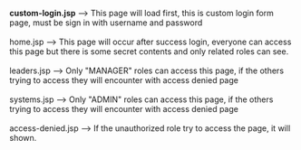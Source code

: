 <b>custom-login.jsp</b> --> This page will load first, this is custom login form page, must be sign in with username and password<br><br>
home.jsp --> This page will occur after success login, everyone can access this page but there is some secret contents and only related roles can see.<br><br>
leaders.jsp --> Only "MANAGER" roles can access this page, if the others trying to access they will encounter with access denied page<br><br>
systems.jsp --> Only "ADMIN" roles can access this page, if the others trying to access they will encounter with access denied page<br><br>
access-denied.jsp --> If the unauthorized role try to access the page, it will shown.
